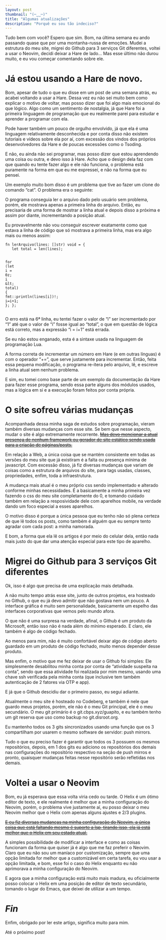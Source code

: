 ```yaml
---
layout: post
thumbnail: "(─‿‿─)"
title: "Algumas atualizações"
description: "Porquê eu sou tão indeciso?"
---
```

<p>Tudo bem com você? Espero que sim. Bom, na última semana eu ando passando
quase que por uma montanha-russa de emoções. Mudei a estrutura do meu site,
migrei do Github para 3 serviços Git diferentes, voltei a usar o Neovim, decidi
deixar a Hare de lado… Mas esse último não durou muito, e eu vou começar
comentando sobre ele.</p>

<h1>Já estou usando a Hare de novo.</h1>

<p>Bom,
apesar de tudo o que eu disse em um post de uma semana atrás, eu acabei
voltando a usar a Hare. Dessa vez eu não sei muito bem como explicar o motivo
de voltar, mas posso dizer que foi algo mais emocional do que lógico. Algo como
um sentimento de nostalgia, já que Hare foi a primeira linguagem de programação
que eu realmente parei para estudar e aprender a programar com ela.</p>

<p>Pode
haver também um pouco de orgulho envolvido, já que ela é uma linguagem
relativamente desconhecida e por conta disso não existem tutoriais e vídeos
sobre ela por aí, com excessão dos vindos dos próprios desenvolvedores da Hare
e de poucas excessões como o Tsoding.</p>

<p>E não, eu ainda não sei programar,
mas posso dizer que estou aprendendo uma coisa ou outra, e devo isso à Hare.
Acho que o design dela faz com que quando eu tente fazer algo e ele não
funciona, o problema está puramente na forma em que eu me expressei, e não na
forma que eu pensei.</p>

<p>Um exemplo muito bom disso é um problema que tive
ao fazer um clone do comando “cat”. O problema era o seguinte:</p>

<p>O
programa conseguia ler o arquivo dado pelo usuário sem problema, porém, ele
mostrava apenas a primeira linha do arquivo. Então, eu precisaria de uma forma
de mostrar a linha atual e depois disso a próxima e assim por diante,
incrementando a posição atual.</p>

<p>Eu provavelmente não vou conseguir
escrever exatamente como que estava a linha de código que só mostrava a
primeira linha, mas era algo mais ou menos assim:</p>

<div class="language-rust highlighter-rouge"><div class="highlight"><pre class="highlight"><code><span class="k">fn</span> <span class="nf">lerArquivo</span><span class="p">(</span><span class="n">lines</span><span class="p">:</span> <span class="p">[]</span><span class="nb">str</span><span class="p">)</span> <span class="n">void</span> <span class="o">=</span> <span class="p">{</span>
   <span class="k">let</span> <span class="n">total</span> <span class="o">=</span> <span class="nf">len</span><span class="p">(</span><span class="n">lines</span><span class="p">);</span>

   <span class="k">for</span> <span class="p">(</span><span class="k">let</span> <span class="n">i</span> <span class="o">=</span> <span class="mi">0</span><span class="n">z</span><span class="p">;</span> <span class="n">i</span> <span class="o">&amp;</span><span class="n">lt</span><span class="p">;</span> <span class="n">total</span><span class="p">)</span> <span class="p">{</span>
       <span class="nn">fmt</span><span class="p">::</span><span class="nf">println</span><span class="p">(</span><span class="n">lines</span><span class="p">[</span><span class="n">i</span><span class="p">])</span><span class="o">!</span><span class="p">;</span>
       <span class="n">i</span><span class="o">=</span><span class="n">i</span><span class="o">+</span><span class="mi">1</span><span class="p">;</span>
   <span class="p">};</span>
<span class="p">};</span>
</code></pre></div></div>

<p>O erro está na 6ª linha, eu tentei fazer o valor de “i” ser incrementado por
“1” até que o valor de “i” fosse igual ao “total”, o que em questão de lógica
está correto, mas a expressão “i = i+1” está errada.</p>

<p>Se eu não estou
enganado, esta é a sintaxe usada na linguagem de programação Lua.</p>

<p>A
forma correta de incrementar um número em Hare (e em outras línguas) é com o
operador “+=”, que serve justamente para incrementar. Então, feita essa pequena
modificação, o programa re-itera pelo arquivo, lê, e escreve a linha atual sem
nenhum problema.</p>

<p>E sim, eu tomei como base parte de um exemplo da
documentação da Hare para fazer esse programa, sendo essa parte alguns dos
módulos usados, mas a lógica em si e a execução foram feitos por conta
própria.</p>

<h1>O site sofreu várias mudanças</h1>

<p>Acompanhada dessa minha
saga de estudos sobre programação, vieram também diversas mudanças com esse
site. Se bem que nesse aspecto, mudar o site é algo extremamente
recorrente. <s><a href="/Automatizei%20o%20sistema%20de%20blogs%20do%20site.html">Mas devo mencionar a atual presença de nenhum framework ou
    gerador de site estático sendo usada para a criação de páginas/posts.</a></s></p>

<p>Em
relação a Web, a única coisa que se mantém consistente em todas as versões do
meu site que já existiram é a falta ou presença mínima de javascript. Com
excessão disso, já fiz diversas mudanças que variam de coisas como a estrutura
de arquivos do site, para tags usadas, classes, propriedades, enfim, toda a
infraestrutura.</p>

<p>A mudança mais atual é o meu próprio css sendo
implementado e alterado conforme minhas necessidades. É a basicamente a minha
primeira vez fazendo o css do meu site completamente do 0, e tomando cuidado
também em relação a resposividade dele com aparelhos mobile, na verdade dando
um foco especial a esses aparelhos.</p>

<p>O motivo disso é porque a única
pessoa que eu tenho não só plena certeza de que lê todos os posts, como também
é alguém que eu sempre tento agradar com cada post: a minha namorada.</p>

<p>E
bom, a forma que ela lê os artigos é por meio do celular dela, então nada mais
justo do que dar uma atenção especial para este tipo de aparelho.</p>

<h1>Migrei do Github para 3 serviços Git diferentes</h1>

<p>Ok, isso é algo que
precisa de uma explicação mais detalhada.</p>

<p>A não muito tempo atrás esse
site, junto de outros projetos, era hosteado no Github, o que eu já devo
admitir que não gostava nem um pouco. A interface gráfica é muito sem
personalidade, basicamente um espelho das interfaces corporativas que vemos
pelo mundo afora.</p>

<p>O que não é uma surpresa na verdade, afinal, o Github
é um produto da Microsoft, então isso não é nada além do mínimo esperado. E
claro, ele também é algo de código fechado.</p>

<p>Ao menos para mim, não é
muito confortável deixar algo de código aberto guardado em um produto de código
fechado, muito menos depender desse produto.</p>

<p>Mas enfim, o motivo que me
fez deixar de usar o Github foi simples: Ele simplesmente desabilitou minha
conta por conta de “atividade suspeita na conta”, sendo que essa atividade foi
realizada por mim mesmo, usando uma chave ssh verificada pela minha conta (que
inclusive tem também autenticação de 2 fatores via OTP e app).</p>

<p>E já que
o Github descidiu dar o primeiro passo, eu segui adiante.</p>

<p>Atualmente o
meu site é hosteado no Codeberg, e também é nele que guardo meus projetos,
porém, ele não é o meu Git principal, ele é o meu secundário. O meu git
primário é o git.cbps.xyz/guapito, e eu também tenho um git reserva que uso
como backup no git.disroot.org.</p>

<p>Eu mantenho todos os 3 gits
sincronizados usando uma função que os 3 compartilham por usarem o mesmo
software de servidor: push mirrors.</p>

<p>Tudo o que eu preciso fazer é
garantir que todos os 3 possuem os mesmos repositórios, depois, em 1 dos gits
eu adiciono os repositórios dos demais nas configurações do repositório
respectivo na seção de push mirros e pronto, quaisquer mudanças feitas nesse
repositório serão refletidas nos demais.</p>

<h1>Voltei a usar o Neovim</h1>

<p>Bom, eu já esperava que essa volta viria cedo ou tarde. O Helix é um ótimo
editor de texto, e ele realmente é melhor que a minha configuração do Neovim,
porém, o problema vive justamente aí, eu posso deixar o meu Neovim melhor que o
Helix com apenas alguns ajustes e 2/3 plugins.</p>

<s><a href="/Minha%20nova%20configura%C3%A7%C3%A3o%20do%20Neovim.html">E eu fiz diversas
mudanças na minha configuração do Neovim, a única coisa que está faltando mesmo
é suporte a lsp, tirando isso, ela já está melhor que o Helix em seu estado
atual.</a></s>

<p>A simples possibilidade de modificar a interface e como as coisas
funcionam da forma que quiser já é algo que me faz preferir o Neovim. Claro que
eu não sou um maníaco por customização, sempre que uma opção limitada for
melhor que a customizável em certa tarefa, eu vou usar a opção limitada, e bom,
esse foi o caso do Helix enquanto eu não aprimorava a minha configuração do
Neovim.</p>

<p>E agora que a minha configuração está muito mais madura, eu
oficialmente posso colocar o Helix em uma posição de editor de texto
secundário, tomando o lugar do Emacs, que deixei de utilizar a um tempo.</p>

<h1><em>Fin</em></h1>

<p>Enfim, obrigado por ler este artigo, significa muito
para mim.</p>

<p>Até o próximo post!</p>
